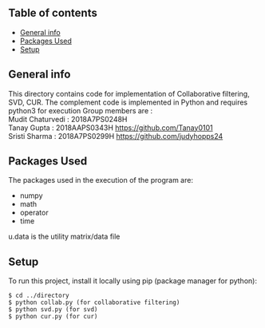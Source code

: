 ## Table of contents
* [General info](#general-info)
* [Packages Used](#Packages)
* [Setup](#Setup)
 
 
## General info
This directory contains code for implementation of Collaborative filtering, SVD, CUR.
The complement code is implemented in Python and requires python3 for execution
Group members are :\
Mudit Chaturvedi : 2018A7PS0248H\
Tanay Gupta : 2018AAPS0343H  https://github.com/Tanay0101 \
Sristi Sharma : 2018A7PS0299H  https://github.com/judyhopps24
 
## Packages Used
The packages used in the execution of the program are:
* numpy
* math
* operator
* time
 
u.data is the utility matrix/data file

## Setup
To run this project, install it locally using pip (package manager for python):
 
```
$ cd ../directory
$ python collab.py (for collaborative filtering)
$ python svd.py (for svd)
$ python cur.py (for cur)
 
```

